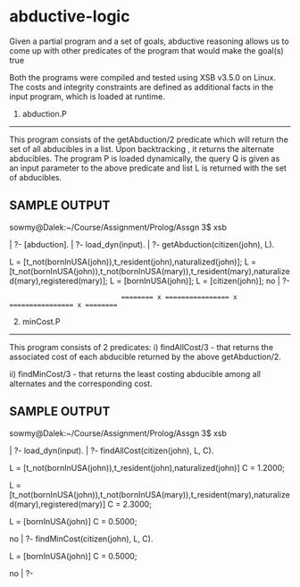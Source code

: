 # abductive-logic
Given a partial program and a set of goals, abductive reasoning allows us to come up with  other predicates of the program that would make the goal(s) true

Both the programs were compiled and tested using XSB v3.5.0 on Linux.
The costs and integrity constraints are defined as additional facts in the input program,
which is loaded at runtime.

1. abduction.P
----------------

This program consists of the getAbduction/2 predicate which will return the set of all 
abducibles in a list.
Upon backtracking , it returns the alternate abducibles.
The program P is loaded dynamically, the query Q is given as an input parameter to the 
above predicate and list L is returned with the set of abducibles.

SAMPLE OUTPUT
----------------
 
sowmy@Dalek:~/Course/Assignment/Prolog/Assgn 3$ xsb

| ?- [abduction].
| ?- load_dyn(input).
| ?- getAbduction(citizen(john), L).

L = [t_not(bornInUSA(john)),t_resident(john),naturalized(john)];
L = [t_not(bornInUSA(john)),t_not(bornInUSA(mary)),t_resident(mary),naturalized(mary),registered(mary)];
L = [bornInUSA(john)];
L = [citizen(john)];
no
| ?- 

                                ======== x ================ x ================ x ========
                                
2. minCost.P
---------------

This program consists of 2 predicates:
i) findAllCost/3 - that returns the associated cost of each abducible returned 
by the above getAbduction/2.                                

ii) findMinCost/3 - that returns the least costing abducible among all alternates
 and the corresponding cost.
                            
SAMPLE OUTPUT
---------------
                                
sowmy@Dalek:~/Course/Assignment/Prolog/Assgn 3$ xsb

| ?- load_dyn(input).
| ?- findAllCost(citizen(john), L, C).

L = [t_not(bornInUSA(john)),t_resident(john),naturalized(john)]
C = 1.2000;

L = [t_not(bornInUSA(john)),t_not(bornInUSA(mary)),t_resident(mary),naturalized(mary),registered(mary)]
C = 2.3000;

L = [bornInUSA(john)]
C = 0.5000;

no
| ?- findMinCost(citizen(john), L, C).

L = [bornInUSA(john)]
C = 0.5000;

no
| ?-                         
